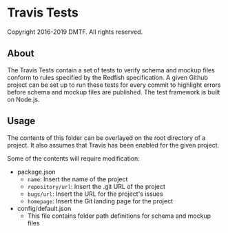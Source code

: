 # Travis Tests

Copyright 2016-2019 DMTF. All rights reserved.

## About

The Travis Tests contain a set of tests to verify schema and mockup files conform to rules specified by the Redfish specification.  A given Github project can be set up to run these tests for every commit to highlight errors before schema and mockup files are published.  The test framework is built on Node.js.

## Usage

The contents of this folder can be overlayed on the root directory of a project.  It also assumes that Travis has been enabled for the given project.

Some of the contents will require modification:
* package.json
    * `name`: Insert the name of the project
    * `repository/url`: Insert the .git URL of the project
    * `bugs/url`: Insert the URL for the project's issues
    * `homepage`: Insert the Git landing page for the project
* config/default.json
    * This file contains folder path definitions for schema and mockup files
